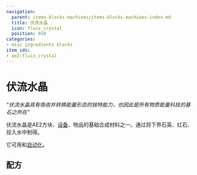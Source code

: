 ```yaml
---
navigation:
  parent: items-blocks-machines/items-blocks-machines-index.md
  title: 伏流水晶
  icon: fluix_crystal
  position: 010
categories:
- misc ingredients blocks
item_ids:
- ae2:fluix_crystal
---
```


# 伏流水晶

<ItemImage id="fluix_crystal" scale="4" />

*“伏流水晶具有吸收并转换能量形态的独特能力，也因此是所有物质能量科技的基石之所在”*

伏流水晶是AE2方块、[设备](../ae2-mechanics/devices.md)、物品的基础合成材料之一。通过将下界石英、红石、<ItemLink id="charged_certus_quartz_crystal" />投入水中制得。

它可用<ItemLink id="formation_plane" />和<ItemLink id="annihilation_plane" />[自动化](../example-setups/throw-in-water-automation.md)。

## 配方

<Row>
  <Recipe id="transform/fluix_crystals" />

  <Recipe id="transform/fluix_crystal" />

  <Recipe id="misc/deconstruction_fluix_block" />
</Row>

